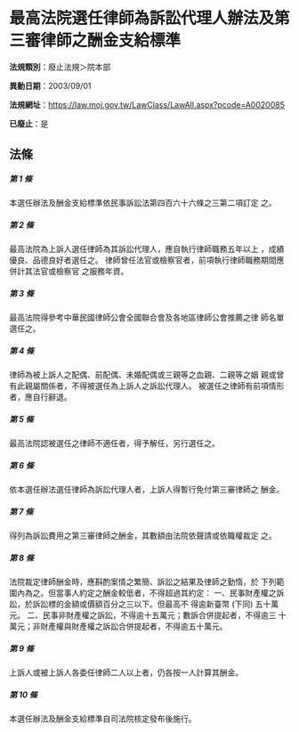 # 最高法院選任律師為訴訟代理人辦法及第三審律師之酬金支給標準

**法規類別**：廢止法規＞院本部

**異動日期**：2003/09/01  

**法規網址**：https://law.moj.gov.tw/LawClass/LawAll.aspx?pcode=A0020085

**已廢止**：是



## 法條
##### 第 1 條
本選任辦法及酬金支給標準依民事訴訟法第四百六十六條之三第二項訂定
之。

##### 第 2 條
最高法院為上訴人選任律師為其訴訟代理人，應自執行律師職務五年以上
，成績優良、品德良好者選任之。
律師曾任法官或檢察官者，前項執行律師職務期間應併計其法官或檢察官
之服務年資。

##### 第 3 條
最高法院得參考中華民國律師公會全國聯合會及各地區律師公會推薦之律
師名單選任之。

##### 第 4 條
律師為被上訴人之配偶、前配偶、未婚配偶或三親等之血親、二親等之姻
親或曾有此親屬關係者，不得被選任為上訴人之訴訟代理人。
被選任之律師有前項情形者，應自行辭退。

##### 第 5 條
最高法院認被選任之律師不適任者，得予解任，另行選任之。

##### 第 6 條
依本選任辦法選任律師為訴訟代理人者，上訴人得暫行免付第三審律師之
酬金。

##### 第 7 條
得列為訴訟費用之第三審律師之酬金，其數額由法院依聲請或依職權裁定
之。

##### 第 8 條
法院裁定律師酬金時，應斟酌案情之繁簡、訴訟之結果及律師之勤惰，於
下列範圍內為之。但當事人約定之酬金較低者，不得超過其約定：
一、民事財產權之訴訟，於訴訟標的金額或價額百分之三以下。但最高不
    得逾新臺幣 (下同) 五十萬元。
二、民事非財產權之訴訟，不得逾十五萬元；數訴合併提起者，不得逾三
    十萬元；非財產權與財產權之訴訟合併提起者，不得逾五十萬元。


##### 第 9 條
上訴人或被上訴人各委任律師二人以上者，仍各按一人計算其酬金。

##### 第 10 條
本選任辦法及酬金支給標準自司法院核定發布後施行。


